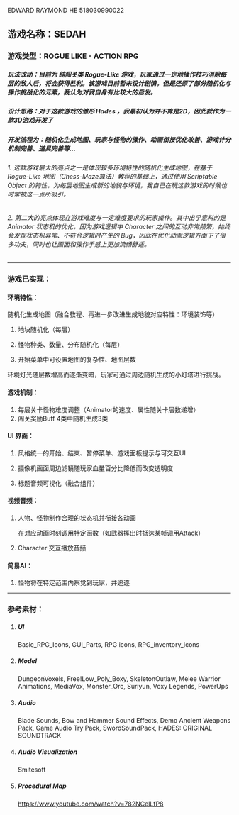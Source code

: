 EDWARD RAYMOND HE 518030990022

## 游戏名称：SEDAH

### 游戏类型：ROGUE LIKE - ACTION RPG

##### 玩法改动：目前为 纯闯关类 Rogue-Like 游戏，玩家通过一定地操作技巧消除每层的敌人后，将会获得胜利。该游戏目前暂未设计剧情。但是还原了部分随机化与操作挑战化的元素，我认为对我自身有比较大的启发。

##### 设计思路：对于这款游戏的雏形 Hades ，我最初认为并不算是2D，因此就作为一款3D游戏开发了

##### 	开发流程为：随机化生成地图、玩家与怪物的操作、动画衔接优化改善、游戏计分机制完善、道具完善等…

###### 1. 这款游戏最大的亮点之一是体现较多环境特性的随机化生成地图，在基于 Rogue-Like 地图（Chess-Maze算法）教程的基础上，通过使用 Scriptable Object 的特性，为每层地图生成新的地貌与环境，我自己在玩这款游戏的时候也时常被这一点所吸引。

###### 2. 第二大的亮点体现在游戏难度与一定难度要求的玩家操作。其中出乎意料的是 Animator 状态机的优化，因为游戏逻辑中 Character 之间的互动非常频繁，始终会发现状态机异常、不符合逻辑时产生的 Bug，因此在优化动画逻辑方面下了很多功夫，同时也让画面和操作手感上更加流畅舒适。

------



### 游戏已实现：

#### 环境特性：

随机化生成地图（融合教程、再进一步改进生成地貌对应特性：环境装饰等）

1. 地块随机化（每层）

2. 怪物种类、数量、分布随机化（每层）
3. 开始菜单中可设置地图的复杂性、地图层数

环境灯光随层数增高而逐渐变暗，玩家可通过周边随机生成的小灯塔进行挑战。

#### 游戏机制：

1. 每层关卡怪物难度调整（Animator的速度、属性随关卡层数递增）
2. 闯关奖励Buff 4类中随机生成3类

#### UI 界面：

1. 风格统一的开始、结束、暂停菜单、游戏面板提示与可交互UI

3. 摄像机画面周边滤镜随玩家血量百分比降低而改变透明度

4. 标题音频可视化（融合组件）

#### 视频音频：

1. 人物、怪物制作合理的状态机并衔接各动画

   在对应动画时刻调用特定函数（如武器挥出时抵达某帧调用Attack）

2. Character 交互播放音频

#### 简易AI：

1. 怪物将在特定范围内察觉到玩家，并追逐

------



### 参考素材：

1. ##### UI

   Basic_RPG_Icons, GUI_Parts, RPG icons, RPG_inventory_icons

2. ##### Model

   DungeonVoxels, Free!Low_Poly_Boxy, SkeletonOutlaw, Melee Warrior Animations, MediaVox, Monster_Orc, Suriyun, Voxy Legends, PowerUps

3. ##### Audio

   Blade Sounds, Bow and Hammer Sound Effects, Demo Ancient Weapons Pack, Game Audio Try Pack, SwordSoundPack, HADES: ORIGINAL SOUNDTRACK

4. ##### Audio Visualization

   Smitesoft

5. ##### Procedural Map

   https://www.youtube.com/watch?v=782NCelLfP8
